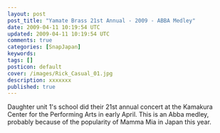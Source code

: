```yaml
---           
layout: post
post_title: "Yamate Brass 21st Annual - 2009 - ABBA Medley"
date: 2009-04-11 10:19:54 UTC
updated: 2009-04-11 10:19:54 UTC
comments: true
categories: [SnapJapan]
keywords: 
tags: []
posticon: default
cover: /images/Rick_Casual_01.jpg
description: xxxxxxx
published: true
---
```

 





Daughter unit 1's school did their 21st annual concert at the Kamakura Center for the Performing Arts in early April. This is an Abba medley, probably because of the popularity of Mamma Mia in Japan this year. 



